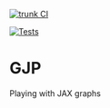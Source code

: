 [![trunk CI](https://github.com/InnocentBug/GJP/actions/workflows/trunk.yml/badge.svg)](https://github.com/InnocentBug/GJP/actions/workflows/trunk.yml)

[![Tests](https://github.com/InnocentBug/GJP/actions/workflows/tests.yml/badge.svg)](https://github.com/InnocentBug/GJP/actions/workflows/tests.yml)

# GJP

Playing with JAX graphs
